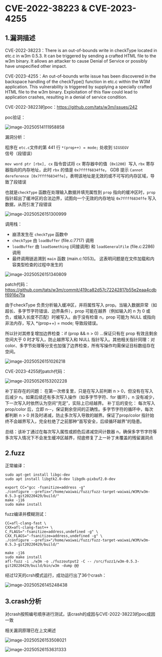 # CVE-2022-38223 & CVE-2023-4255

## 1.漏洞描述

CVE-2022-38223：There is an out-of-bounds write in checkType located in etc.c in w3m 0.5.3. It can be triggered by sending a crafted HTML file to the w3m binary. It allows an attacker to cause Denial of Service or possibly have unspecified other impact.  

CVE-2023-4255：An out-of-bounds write issue has been discovered in the backspace handling of the checkType() function in etc.c within the W3M application. This vulnerability is triggered by supplying a specially crafted HTML file to the w3m binary. Exploitation of this flaw could lead to application crashes, resulting in a denial of service condition.

CVE-2022-38223的poc：https://github.com/tats/w3m/issues/242

poc验证：

![image-20250514111958858](image/CVE-2022-38223&CVE-2023-4255/image-20250514111958858.png)

漏洞分析：

程序在 `etc.c`文件的第 441 行 `*(prop++) = mode;` 处收到 `SIGSEGV` 信号（段错误）

`mov word ptr [rbx], cx` 指令尝试将 `cx` 寄存器中的值（`0x1200`）写入 `rbx` 寄存器指向的内存地址，此时 `rbx` 的值是 `0x7ffff6834ffe`， GDB 提示 `Cannot dereference [0x7ffff6834ffe]`，表明该地址是无效的或不可写的内存区域，导致了段错误

也就是`checkType` 函数在处理输入数据并填充属性到 `prop` 指向的缓冲区时，`prop` 指针超出了缓冲区的合法边界，试图向一个无效的内存地址 `0x7ffff6834ffe` 写入数据，从而引发了段错误

![image-20250526151300999](image/CVE-2022-38223&CVE-2023-4255/image-20250526151300999.png)

调用栈：

- 崩溃发生在 `checkType` 函数中
- `checkType` 由 `loadBuffer` (file.c:7717) 调用
- `loadBuffer` 由 `loadSomething` (间接调用) 和 `loadGeneralFile` (file.c:2286) 调用
- 最终调用链追溯到 `main` 函数 (main.c:1053)。 这表明问题是在文件加载和内容类型检查的过程中发生的

![image-20250526151340809](image/CVE-2022-38223&CVE-2023-4255/image-20250526151340809.png)

patch代码：https://github.com/tats/w3m/commit/419ca82d57c72242817b55e2eaa4cdbf6916e7fa

由于checkType 负责分析输入缓冲区，并将属性写入 prop。当输入数据异常（如超长、多字节字符错误、边界条件），prop 可能在越界（例如输入的 n 为 0 或负，或输入长度不匹配）时被写入。由于没有检查 n，prop 可能为 NULL 或指向非法内存，写入 *(prop++) = mode; 导致段错误。

所以针对其修复增加边界检查：if (prop && n > 0) ...保证只有在 prop 有效且剩余空间大于 0 时才写入，防止越界写入和 NULL 指针写入。其他相关指针同理：对 color、多字节处理等分支也加强了边界检查，所有写操作均需保证目标数组存在空间。

![image-20250526151026218](image/CVE-2022-38223&CVE-2023-4255/image-20250526151026218.png)

CVE-2023-4255的patch代码：

![image-20250526153202228](image/CVE-2022-38223&CVE-2023-4255/image-20250526153202228.png)

补丁前存在的问题：
在第一次修复里，只是在写入前判断 n > 0，但没有在写入后减少 n。如果后续还有多次写入操作（如多字节字符、for 循环），n 没有减少，下一次写入时依然认为空间“充足”，实际上已经越界。
补丁后的变化：
每次写入 prop/color 后，立即 n--，保证剩余空间的正确性。多字节字符的循环中，每次都判断 n > 0 并及时递减，防止多次写入导致的越界。保证了prop/color 指针始终不会越界写入，完全杜绝了之前那种“首写安全，后续循环越界”的隐患。

总结：该补丁通过在每次写入属性或颜色后递减空间计数器 n，确保多字节字符等多次写入情况下不会发生缓冲区越界，彻底修复了上一补丁未覆盖的残留漏洞点



## 2.fuzz

正常编译：

```
sudo apt-get install libgc-dev
sudo apt install libgtk2.0-dev libgdk-pixbuf2.0-dev

export CC="gcc -fsanitize=address -g"
./configure --prefix="/home/waiwai/fuzz/fuzz-target-waiwai/W3M/w3m-0.5.3-git20220429/build/"
make -j16
sudo make install
```

fuzz编译并模糊测试：

```
CC=afl-clang-fast \
CXX=afl-clang-fast++ \
C_FLAGS="-fsanitize=address,undefined -g" \
CXX_FLAGS="-fsanitize=address,undefined -g" \
./configure --prefix="/home/waiwai/fuzz/fuzz-target-waiwai/W3M/w3m-0.5.3-git20220429/build/"

make -j16
sudo make install
afl-fuzz -i ./w3m -o ./fuzzoutput2 -C -- /src/fuzz1/w3m-0.5.3-git20220429/build/bin/w3m -dump @@
```

经过12天的crsh模式运行，成功运行出了36个crash：

![image-20250526145248438](image/CVE-2022-38223&CVE-2023-4255/image-20250526145248438.png)

## 3.crash分析

对crash按照编号顺序进行测试，该crash的成因与CVE-2022-38223的poc成因一致

相关漏洞原理已在上文阐述

![image-20250526153508021](image/CVE-2022-38223&CVE-2023-4255/image-20250526153508021.png)

![image-20250526153631333](image/CVE-2022-38223&CVE-2023-4255/image-20250526153631333.png)
